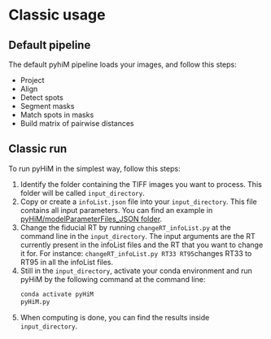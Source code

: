 # Classic usage

## Default pipeline
The default pyhiM pipeline loads your images, and follow this steps:
- Project
- Align
- Detect spots
- Segment masks
- Match spots in masks
- Build matrix of pairwise distances

## Classic run

To run pyHiM in the simplest way, follow this steps:
1. Identify the folder containing the TIFF images you want to process. This folder will be called `input_directory`.
2. Copy or create a `infoList.json` file into your `input_directory`. This file contains all input parameters. You can find an example in [pyHiM/modelParameterFiles_JSON folder](https://github.com/marcnol/pyHiM/blob/master/modelParameterFiles_JSON/infoList.json).
3. Change the fiducial RT by running `changeRT_infoList.py` at the command line in the `input_directory`. The input arguments are the RT currently present in the infoList files and the RT that you want to change it for. For instance: `changeRT_infoList.py RT33 RT95`changes RT33 to RT95 in all the infoList files.
4. Still in the `input_directory`, activate your conda environment and run pyHiM by the following command at the command line:
	```bash
    conda activate pyHiM
	pyHiM.py
	```
5. When computing is done, you can find the results inside `input_directory`.